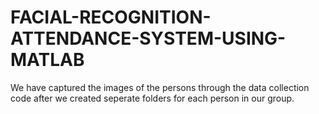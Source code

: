 # FACIAL-RECOGNITION-ATTENDANCE-SYSTEM-USING-MATLAB
We have captured the images of the persons through the data collection code after we created seperate folders for each person in our group.
